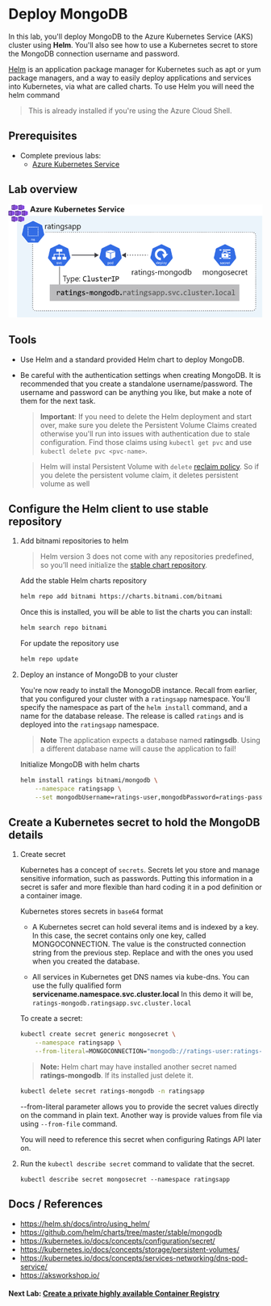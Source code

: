 Deploy MongoDB
==
In this lab, you'll deploy MongoDB to the Azure Kubernetes Service (AKS) cluster using **Helm**. You'll also see how to use a Kubernetes secret to store the MongoDB connection username and password.

[Helm](https://helm.sh/) is an application package manager for Kubernetes such as apt or yum package managers, and a way to easily deploy applications and services into Kubernetes, via what are called charts. To use Helm you will need the helm command

> This is already installed if you're using the Azure Cloud Shell.

## Prerequisites

* Complete previous labs:
    * [Azure Kubernetes Service](../create-aks-cluster/README.md)


## Lab overview

![Architecture Diagram](/labs/deploy-mongodb/img/mongodb-architecture.svg "Architecture Diagram")

## Tools
* Use Helm and a standard provided Helm chart to deploy MongoDB.

* Be careful with the authentication settings when creating MongoDB. It is recommended that you create a standalone username/password. The username and password can be anything you like, but make a note of them for the next task.

    > **Important**: If you need to delete the Helm deployment and start over, make sure you delete the Persistent Volume Claims created otherwise you'll run into issues with authentication due to stale configuration. Find those claims using `kubectl get pvc` and use `kubectl delete pvc <pvc-name>`.

    > Helm will instal Persistent Volume with `delete` [reclaim policy](https://kubernetes.io/docs/concepts/storage/persistent-volumes/). So if you delete the persistent volume claim, it deletes persistent volume as well

## Configure the Helm client to use stable repository

1. Add bitnami repositories to helm

    > Helm version 3 does not come with any repositories predefined, so you’ll need initialize the [stable chart repository](https://v3.helm.sh/docs/intro/quickstart/#initialize-a-helm-chart-repository).

    Add the stable Helm charts repository 

    ```bash
    helm repo add bitnami https://charts.bitnami.com/bitnami
    ```

    Once this is installed, you will be able to list the charts you can install:

    ```bash
    helm search repo bitnami
    ```

    For update the repository use

    ```bash 
    helm repo update
    ```

2. Deploy an instance of MongoDB to your cluster

    You're now ready to install the MonogoDB instance. Recall from earlier, that you configured your cluster with a `ratingsapp` namespace. You'll specify the namespace as part of the `helm install` command, and a name for the database release. The release is called `ratings` and is deployed into the `ratingsapp` namespace.

    > **Note** The application expects a database named **ratingsdb**. Using a different database name will cause the application to fail!

    Initialize MongoDB with helm charts

    ```bash
    helm install ratings bitnami/mongodb \
        --namespace ratingsapp \
        --set mongodbUsername=ratings-user,mongodbPassword=ratings-password,mongodbDatabase=ratingsdb
    ```

## Create a Kubernetes secret to hold the MongoDB details

1. Create secret

    Kubernetes has a concept of `secrets`. Secrets let you store and manage sensitive information, such as passwords. Putting this information in a secret is safer and more flexible than hard coding it in a pod definition or a container image.
    
    Kubernetes stores secrets in `base64` format

    * A Kubernetes secret can hold several items and is indexed by a key. In this case, the secret contains only one key, called MONGOCONNECTION. The value is the constructed connection string from the previous step. Replace <username> and <password> with the ones you used when you created the database.

    * All services in Kubernetes get DNS names via kube-dns. You can use the fully qualified form **servicename.namespace.svc.cluster.local** In this demo it will be, `ratings-mongodb.ratingsapp.svc.cluster.local`

    To create a secret:

    ```bash
    kubectl create secret generic mongosecret \
        --namespace ratingsapp \
        --from-literal=MONGOCONNECTION="mongodb://ratings-user:ratings-password@ratings-mongodb.ratingsapp.svc.cluster.local:27017/ratingsdb"
    ```

    > **Note:** Helm chart may have installed another secret named **ratings-mongodb**. If its installed just delete it.

    ```bash
    kubectl delete secret ratings-mongodb -n ratingsapp
    ```

    --from-literal parameter allows you to provide the secret values directly on the command in plain text. Another way is provide values from file via using `--from-file` command.

    You will need to reference this secret when configuring Ratings API later on.

2. Run the `kubectl describe secret` command to validate that the secret.

    ```
    kubectl describe secret mongosecret --namespace ratingsapp
    ```

## Docs / References

* https://helm.sh/docs/intro/using_helm/
* https://github.com/helm/charts/tree/master/stable/mongodb
* https://kubernetes.io/docs/concepts/configuration/secret/
* https://kubernetes.io/docs/concepts/storage/persistent-volumes/
* https://kubernetes.io/docs/concepts/services-networking/dns-pod-service/
* https://aksworkshop.io/

#### Next Lab: [Create a private highly available Container Registry](../azure-container-registry/README.md)